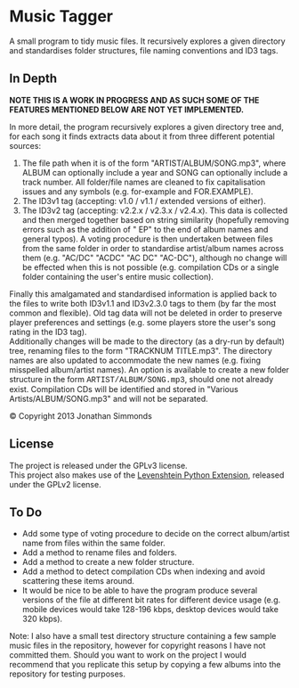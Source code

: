 Music Tagger
============

A small program to tidy music files. It recursively explores a given directory and standardises 
folder structures, file naming conventions and ID3 tags.


In Depth
--------
**NOTE THIS IS A WORK IN PROGRESS AND AS SUCH SOME OF THE FEATURES MENTIONED BELOW ARE NOT YET 
IMPLEMENTED.**

In more detail, the program recursively explores a given directory tree and, for each song it finds 
extracts data about it from three different potential sources:
1. The file path when it is of the form "ARTIST/ALBUM/SONG.mp3", where ALBUM can optionally include 
   a year and SONG can optionally include a track number. All folder/file names are cleaned to fix 
   capitalisation issues and any symbols (e.g. for-example and FOR.EXAMPLE).
2. The ID3v1 tag (accepting: v1.0 / v1.1 / extended versions of either).
3. The ID3v2 tag (accepting: v2.2.x / v2.3.x / v2.4.x).
This data is collected and then merged together based on string similarity (hopefully removing 
errors such as the addition of " EP" to the end of album names and general typos). A voting 
procedure is then undertaken between files from the same folder in order to standardise artist/album 
names across them (e.g. "AC/DC" "ACDC" "AC DC" "AC-DC"), although no change will be effected when 
this is not possible (e.g. compilation CDs or a single folder containing the user's entire music 
collection).

Finally this amalgamated and standardised information is applied back to the files to write both 
ID3v1.1 and ID3v2.3.0 tags to them (by far the most common and flexible). Old tag data will not be 
deleted in order to preserve player preferences and settings (e.g. some players store the user's 
song rating in the ID3 tag).  
Additionally changes will be made to the directory (as a dry-run by default) tree, renaming files to
the form "TRACKNUM TITLE.mp3". The directory names are also updated to accommodate the new names 
(e.g. fixing misspelled album/artist names). An option is available to create a new folder structure
in the form <font face="Courier New">ARTIST/ALBUM/SONG.mp3</font>, should one not already exist. Compilation CDs will be 
identified and stored in "Various Artists/ALBUM/SONG.mp3" and will not be separated.

&copy; Copyright 2013 Jonathan Simmonds


License
-------
The project is released under the GPLv3 license.  
This project also makes use of the [Levenshtein Python Extension], released under the GPLv2 license.

[Levenshtein Python Extension]: http://code.google.com/p/pylevenshtein/ "Levenshtein Python Extensions at Google Code"


To Do
-----
- Add some type of voting procedure to decide on the correct album/artist name from files within the
  same folder.
- Add a method to rename files and folders.
- Add a method to create a new folder structure.
- Add a method to detect compilation CDs when indexing and avoid scattering these items around.
- It would be nice to be able to have the program produce several versions of the file at different 
bit rates for different device usage (e.g. mobile devices would take 128-196 kbps, desktop devices 
would take 320 kbps).

Note: I also have a small test directory structure containing a few sample music files in the 
repository, however for copyright reasons I have not committed them. Should you want to work on the 
project I would recommend that you replicate this setup by copying a few albums into the repository 
for testing purposes.
